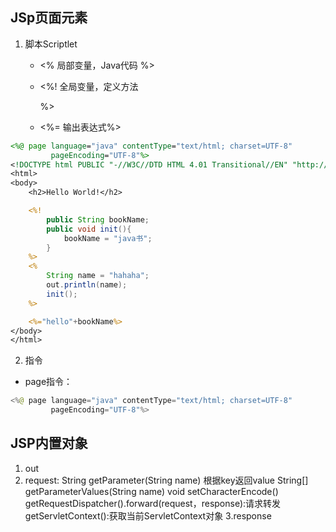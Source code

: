 ## JSp页面元素

1. 脚本Scriptlet
    - <%
           局部变量，Java代码
       %>
    - <%!
            全局变量，定义方法
    
       %>
    - <%= 输出表达式%>
```jsp
<%@ page language="java" contentType="text/html; charset=UTF-8"
         pageEncoding="UTF-8"%>
<!DOCTYPE html PUBLIC "-//W3C//DTD HTML 4.01 Transitional//EN" "http://www.w3.org/TR/html4/loose.dtd">
<html>
<body>
    <h2>Hello World!</h2>

    <%!
        public String bookName;
        public void init(){
            bookName = "java书";
        }
    %>
    <%
        String name = "hahaha";
        out.println(name);
        init();
    %>

    <%="hello"+bookName%>
</body>
</html>
```

2. 指令
- page指令：
```java
<%@ page language="java" contentType="text/html; charset=UTF-8"
         pageEncoding="UTF-8"%>
```

## JSP内置对象
1. out
2. request: String getParameter(String name)  根据key返回value
            String[] getParameterValues(String name)
            void setCharacterEncode()
            getRequestDispatcher().forward(request，response):请求转发
            getServletContext():获取当前ServletContext对象
3.response
